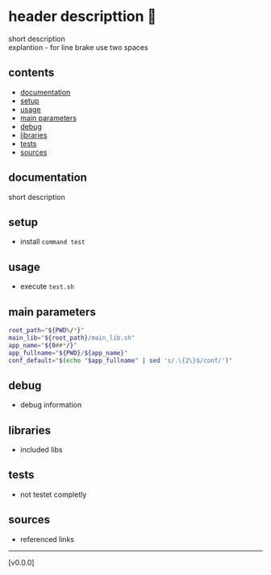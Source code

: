 <!-- omit in toc -->
# header descripttion 🥸

short description  
explantion - for line brake use two spaces

<!-- omit in toc -->
## contents

- [documentation](#documentation)
- [setup](#setup)
- [usage](#usage)
- [main parameters](#main-parameters)
- [debug](#debug)
- [libraries](#libraries)
- [tests](#tests)
- [sources](#sources)

## documentation

short description

## setup

- install `command test`

## usage

- execute `test.sh`

## main parameters

```sh
root_path="${PWD%/*}"
main_lib="${root_path}/main_lib.sh"
app_name="${0##*/}"
app_fullname="${PWD}/${app_name}"
conf_default="$(echo "$app_fullname" | sed 's/.\{2\}$/conf/')"
```

## debug

- debug information

## libraries

- included libs

## tests

- not testet completly

## sources

- referenced links

---

[v0.0.0]

